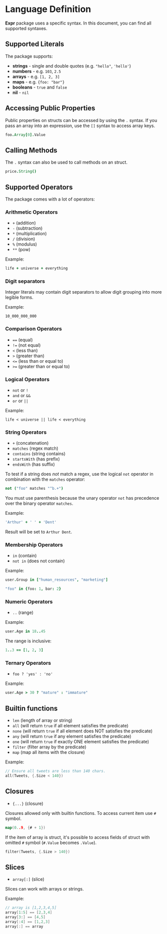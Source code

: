 # Language Definition

**Expr** package uses a specific syntax. In this document, you can find all supported
syntaxes.

## Supported Literals

The package supports:

* **strings** - single and double quotes (e.g. `"hello"`, `'hello'`)
* **numbers** - e.g. `103`, `2.5`
* **arrays** - e.g. `[1, 2, 3]`
* **maps** - e.g. `{foo: "bar"}`
* **booleans** - `true` and `false`
* **nil** - `nil`

## Accessing Public Properties

Public properties on structs can be accessed by using the `.` syntax. 
If you pass an array into an expression, use the `[]` syntax to access array keys.

```coffeescript
foo.Array[0].Value
```

## Calling Methods

The `.` syntax can also be used to call methods on an struct.

```coffeescript
price.String()
```

## Supported Operators

The package comes with a lot of operators:

### Arithmetic Operators

* `+` (addition)
* `-` (subtraction)
* `*` (multiplication)
* `/` (division)
* `%` (modulus)
* `**` (pow)

Example:

```coffeescript
life + universe + everything
``` 

### Digit separators

Integer literals may contain digit separators to allow digit grouping into more legible forms.

Example:

```
10_000_000_000
```

### Comparison Operators

* `==` (equal)
* `!=` (not equal)
* `<` (less than)
* `>` (greater than)
* `<=` (less than or equal to)
* `>=` (greater than or equal to)

### Logical Operators

* `not` or `!`
* `and` or `&&`
* `or` or `||`

Example:

```
life < universe || life < everything
```

### String Operators

* `+` (concatenation)
* `matches` (regex match)
* `contains` (string contains)
* `startsWith` (has prefix)
* `endsWith` (has suffix)

To test if a string does *not* match a regex, use the logical `not` operator in combination with the `matches` operator:

```coffeescript
not ("foo" matches "^b.+")
```

You must use parenthesis because the unary operator `not` has precedence over the binary operator `matches`.

Example:

```coffeescript
'Arthur' + ' ' + 'Dent'
```

Result will be set to `Arthur Dent`.

### Membership Operators

* `in` (contain)
* `not in` (does not contain)

Example:

```coffeescript
user.Group in ["human_resources", "marketing"]
```

```coffeescript
"foo" in {foo: 1, bar: 2}
```

### Numeric Operators

* `..` (range)

Example:

```coffeescript
user.Age in 18..45
```

The range is inclusive:

```coffeescript
1..3 == [1, 2, 3]
```

### Ternary Operators

* `foo ? 'yes' : 'no'`

Example:

```coffeescript
user.Age > 30 ? "mature" : "immature"
```

## Builtin functions

* `len` (length of array or string)
* `all` (will return `true` if all element satisfies the predicate)
* `none` (will return `true` if all element does NOT satisfies the predicate)
* `any` (will return `true` if any element satisfies the predicate)
* `one` (will return `true` if exactly ONE element satisfies the predicate)
* `filter` (filter array by the predicate)
* `map` (map all items with the closure)

Example:

```go
// Ensure all tweets are less than 140 chars.
all(Tweets, {.Size < 140})
```

## Closures

* `{...}` (closure)

Closures allowed only with builtin functions. To access current item use `#` symbol.

```go
map(0..9, {# + 1})
```

If the item of array is struct, it's possible to access fields of struct with omitted `#` symbol (`#.Value` becomes `.Value`).

```go
filter(Tweets, {.Size > 140})
```

## Slices

* `array[:]` (slice)

Slices can work with arrays or strings.

Example:

```go
// array is [1,2,3,4,5]
array[1:5] == [2,3,4] 
array[3:] == [4,5]
array[:4] == [1,2,3]
array[:] == array
```
